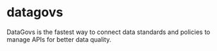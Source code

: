 # datagovs
DataGovs is the fastest way to connect data standards and policies to manage APIs for better data quality.
